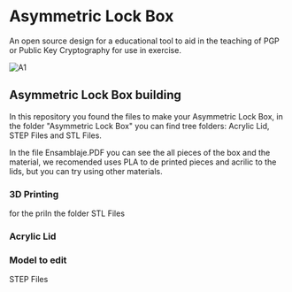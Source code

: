 # Asymmetric Lock Box
An open source design for a educational tool to aid in the teaching of PGP or Public Key Cryptography for use in exercise.

![A1](https://user-images.githubusercontent.com/92321214/156805377-2696dc2c-dd70-4861-80b7-ccee18c7fb6e.PNG)

## Asymmetric Lock Box building
In this repository you found the files to make your Asymmetric Lock Box, in the folder "Asymmetric Lock Box" you can find tree folders: Acrylic Lid, STEP Files and STL Files.

In the file Ensamblaje.PDF you can see the all pieces of the box and the material, we recomended uses PLA to de printed pieces and acrilic to the lids, but you can try using other materials.

### 3D Printing
for the priIn the folder STL Files 

### Acrylic Lid

### Model to edit
STEP Files
